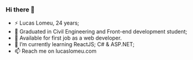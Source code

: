 ### Hi there 👋

- ⚡ Lucas Lomeu, 24 years;
- 🔭 Graduated in Civil Engineering and Front-end development student;
- 👀 Available for first job as a web developer.
- 🌱 I’m currently learning ReactJS; C# & ASP.NET;
- 📫 Reach me on lucaslomeu.com
